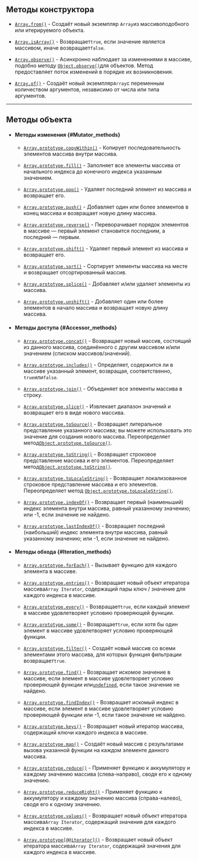 ## Методы конструктора

* [`Array.from()`](https://developer.mozilla.org/ru/docs/Web/JavaScript/Reference/Global_Objects/Array/from) - Создаёт новый экземпляр `Array`из массивоподобного или итерируемого объекта.

* [`Array.isArray()`](https://developer.mozilla.org/ru/docs/Web/JavaScript/Reference/Global_Objects/Array/isArray) - Возвращает`true`, если значение является массивом, иначе возвращает`false`.

* [`Array.observe()`](https://developer.mozilla.org/ru/docs/Web/JavaScript/Reference/Global_Objects/Array/observe) - Асинхронно наблюдает за изменениями в массиве, подобно методу [`Object.observe()`](https://developer.mozilla.org/ru/docs/Web/JavaScript/Reference/Global_Objects/Object/observe)для объектов. Метод предоставляет поток изменений в порядке их возникновения.

* [`Array.of()`](https://developer.mozilla.org/ru/docs/Web/JavaScript/Reference/Global_Objects/Array/of) - Создаёт новый экземпляр`Array`с переменным количеством аргументов, независимо от числа или типа аргументов.

---

## Методы объекта

* #### Методы изменения {#Mutator_methods}

  * [`Array.prototype.copyWithin()`](https://developer.mozilla.org/ru/docs/Web/JavaScript/Reference/Global_Objects/Array/copyWithin) - Копирует последовательность элементов массива внутри массива.

  * [`Array.prototype.fill()`](https://developer.mozilla.org/ru/docs/Web/JavaScript/Reference/Global_Objects/Array/fill) - Заполняет все элементы массива от начального индекса до конечного индекса указанным значением.

  * [`Array.prototype.pop()`](https://developer.mozilla.org/ru/docs/Web/JavaScript/Reference/Global_Objects/Array/pop) - Удаляет последний элемент из массива и возвращает его.

  * [`Array.prototype.push()`](https://developer.mozilla.org/ru/docs/Web/JavaScript/Reference/Global_Objects/Array/push) - Добавляет один или более элементов в конец массива и возвращает новую длину массива.

  * [`Array.prototype.reverse()`](https://developer.mozilla.org/ru/docs/Web/JavaScript/Reference/Global_Objects/Array/reverse) - Переворачивает порядок элементов в массиве — первый элемент становится последним, а последний — первым.

  * [`Array.prototype.shift()`](https://developer.mozilla.org/ru/docs/Web/JavaScript/Reference/Global_Objects/Array/shift) - Удаляет первый элемент из массива и возвращает его.

  * [`Array.prototype.sort()`](https://developer.mozilla.org/ru/docs/Web/JavaScript/Reference/Global_Objects/Array/sort) - Сортирует элементы массива на месте и возвращает отсортированный массив.

  * [`Array.prototype.splice()`](https://developer.mozilla.org/ru/docs/Web/JavaScript/Reference/Global_Objects/Array/splice) - Добавляет и/или удаляет элементы из массива.

  * [`Array.prototype.unshift()`](https://developer.mozilla.org/ru/docs/Web/JavaScript/Reference/Global_Objects/Array/unshift) - Добавляет один или более элементов в начало массива и возвращает новую длину массива.
* #### Методы доступа {#Accessor_methods}

  * [`Array.prototype.concat()`](https://developer.mozilla.org/ru/docs/Web/JavaScript/Reference/Global_Objects/Array/concat) - Возвращает новый массив, состоящий из данного массива, соединённого с другим массивом и/или значением \(списком массивов/значений\).

  * [`Array.prototype.includes()`](https://developer.mozilla.org/ru/docs/Web/JavaScript/Reference/Global_Objects/Array/includes) - Определяет, содержится ли в массиве указанный элемент, возвращая, соответственно, `true`или`false`.

  * [`Array.prototype.join()`](https://developer.mozilla.org/ru/docs/Web/JavaScript/Reference/Global_Objects/Array/join) - Объединяет все элементы массива в строку.

  * [`Array.prototype.slice()`](https://developer.mozilla.org/ru/docs/Web/JavaScript/Reference/Global_Objects/Array/slice) - Извлекает диапазон значений и возвращает его в виде нового массива.

  * [`Array.prototype.toSource()`](https://developer.mozilla.org/ru/docs/Web/JavaScript/Reference/Global_Objects/Array/toSource) - Возвращает литеральное представление указанного массива; вы можете использовать это значение для создания нового массива. Переопределяет метод[`Object.prototype.toSource()`](https://developer.mozilla.org/ru/docs/Web/JavaScript/Reference/Global_Objects/Object/toSource).

  * [`Array.prototype.toString()`](https://developer.mozilla.org/ru/docs/Web/JavaScript/Reference/Global_Objects/Array/toString) - Возвращает строковое представление массива и его элементов. Переопределяет метод[`Object.prototype.toString()`](https://developer.mozilla.org/ru/docs/Web/JavaScript/Reference/Global_Objects/Object/toString).

  * [`Array.prototype.toLocaleString()`](https://developer.mozilla.org/ru/docs/Web/JavaScript/Reference/Global_Objects/Array/toLocaleString) - Возвращает локализованное строковое представление массива и его элементов. Переопределяет метод [`Object.prototype.toLocaleString()`](https://developer.mozilla.org/ru/docs/Web/JavaScript/Reference/Global_Objects/Object/toLocaleString).

  * [`Array.prototype.indexOf()`](https://developer.mozilla.org/ru/docs/Web/JavaScript/Reference/Global_Objects/Array/indexOf) - Возвращает первый \(наименьший\) индекс элемента внутри массива, равный указанному значению; или -1, если значение не найдено.

  * [`Array.prototype.lastIndexOf()`](https://developer.mozilla.org/ru/docs/Web/JavaScript/Reference/Global_Objects/Array/lastIndexOf) - Возвращает последний \(наибольший\) индекс элемента внутри массива, равный указанному значению; или -1, если значение не найдено.
* #### Методы обхода {#Iteration_methods}

  * [`Array.prototype.forEach()`](https://developer.mozilla.org/ru/docs/Web/JavaScript/Reference/Global_Objects/Array/forEach) - Вызывает функцию для каждого элемента в массиве.

  * [`Array.prototype.entries()`](https://developer.mozilla.org/ru/docs/Web/JavaScript/Reference/Global_Objects/Array/entries) - Возвращает новый объект итератора массива`Array Iterator`, содержащий пары ключ / значение для каждого индекса в массиве.

  * [`Array.prototype.every()`](https://developer.mozilla.org/ru/docs/Web/JavaScript/Reference/Global_Objects/Array/every) - Возвращает`true`, если каждый элемент в массиве удовлетворяет условию проверяющей функции.

  * [`Array.prototype.some()`](https://developer.mozilla.org/ru/docs/Web/JavaScript/Reference/Global_Objects/Array/some) - Возвращает`true`, если хотя бы один элемент в массиве удовлетворяет условию проверяющей функции.

  * [`Array.prototype.filter()`](https://developer.mozilla.org/ru/docs/Web/JavaScript/Reference/Global_Objects/Array/filter) - Создаёт новый массив со всеми элементами этого массива, для которых функция фильтрации возвращает`true`.

  * [`Array.prototype.find()`](https://developer.mozilla.org/ru/docs/Web/JavaScript/Reference/Global_Objects/Array/find) - Возвращает искомое значение в массиве, если элемент в массиве удовлетворяет условию проверяющей функции или[`undefined`](https://developer.mozilla.org/ru/docs/Web/JavaScript/Reference/Global_Objects/undefined), если такое значение не найдено.

  * [`Array.prototype.findIndex()`](https://developer.mozilla.org/ru/docs/Web/JavaScript/Reference/Global_Objects/Array/findIndex) - Возвращает искомый индекс в массиве, если элемент в массиве удовлетворяет условию проверяющей функции или -1, если такое значение не найдено.

  * [`Array.prototype.keys()`](https://developer.mozilla.org/ru/docs/Web/JavaScript/Reference/Global_Objects/Array/keys) - Возвращает новый итератор массива, содержащий ключи каждого индекса в массиве.

  * [`Array.prototype.map()`](https://developer.mozilla.org/ru/docs/Web/JavaScript/Reference/Global_Objects/Array/map) - Создаёт новый массив с результатами вызова указанной функции на каждом элементе данного массива.

  * [`Array.prototype.reduce()`](https://developer.mozilla.org/ru/docs/Web/JavaScript/Reference/Global_Objects/Array/reduce) - Применяет функцию к аккумулятору и каждому значению массива \(слева-направо\), сводя его к одному значению.

  * [`Array.prototype.reduceRight()`](https://developer.mozilla.org/ru/docs/Web/JavaScript/Reference/Global_Objects/Array/reduceRight) - Применяет функцию к аккумулятору и каждому значению массива \(справа-налево\), сводя его к одному значению.

  * [`Array.prototype.values()`](https://developer.mozilla.org/ru/docs/Web/JavaScript/Reference/Global_Objects/Array/values) - Возвращает новый объект итератора массива`Array Iterator`, содержащий значения для каждого индекса в массиве.

  * [`Array.prototype[@@iterator]()`](https://developer.mozilla.org/ru/docs/Web/JavaScript/Reference/Global_Objects/Array/@@iterator) - Возвращает новый объект итератора массива`Array Iterator`, содержащий значения для каждого индекса в массиве.



